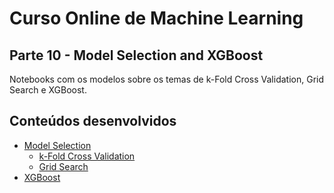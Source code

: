 # Curso Online de Machine Learning

## Parte 10 - Model Selection and XGBoost

Notebooks com os modelos sobre os temas de k-Fold Cross Validation, Grid Search e XGBoost.

## Conteúdos desenvolvidos

 - [Model Selection](section1-model-selection/)
   - [k-Fold Cross Validation](section1-model-selection/k_fold_cross_validation.ipynb)
   - [Grid Search](section1-model-selection/grid_search.ipynb)
 - [XGBoost](section2-XGBoost/xg_boost.ipynb)
